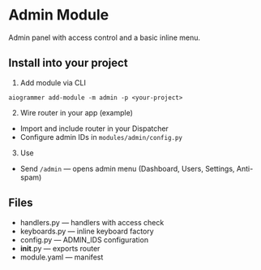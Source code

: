 # Admin Module

Admin panel with access control and a basic inline menu.

## Install into your project
1) Add module via CLI
```
aiogrammer add-module -m admin -p <your-project>
```
2) Wire router in your app (example)
- Import and include router in your Dispatcher
- Configure admin IDs in `modules/admin/config.py`

3) Use
- Send `/admin` — opens admin menu (Dashboard, Users, Settings, Anti-spam)

## Files
- handlers.py — handlers with access check
- keyboards.py — inline keyboard factory
- config.py — ADMIN_IDS configuration
- __init__.py — exports router
- module.yaml — manifest